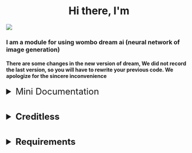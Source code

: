 <h1 align="center">Hi there, I'm</h1>


<a href="https://github.com/pokedim13/WOMBO" target="_blank">
  <img src="https://upload.wikimedia.org/wikipedia/commons/d/d7/WomboLogo.svg"/>
</a>

### I am a module for using wombo dream ai (neural network of image generation)

#### There are some changes in the new version of dream, We did not record the last version, so you will have to rewrite your previous code. We apologize for the sincere inconvenience

<details>
    <summary style="font-size: 24px">Mini Documentation</summary>
    <details>
        <summary style="font-size: 20px; padding-left: 6vh;">Synchro version</summary>
        <details>
            <summary style="font-size: 16px; padding-left: 12vh;">Import</summary>
            <div>Basic import</div> 
            <pre>
from wombo import Dream # sync
dream = Dream(out_msg: str)
# out_msg: Message for response errors from the server
            </pre>
        </details>
        <details>
            <summary style="font-size: 16px; padding-left: 12vh;">Get styles</summary>
            <pre>
dream.get_styles() -> StyleModel
# return pydantic model
            </pre>
        </details>
        <details>
            <summary style="font-size: 16px; padding-left: 12vh;">Check task</summary>
            <pre>
dream.check_task(self, task_id: str, only_bool: bool = False) -> Union[CheckTask, bool]
# only_bool: If this flag is set, false or True will be returned, depending on the completeness of the task
            </pre>
        </details>    
        <details>
            <summary style="font-size: 16px; padding-left: 12vh;">Create task</summary>
            <pre>
dream.create_task(self, text: str, style: Union[Style, int] = Style.BASESTYLE) -> CreateTask
# style: Style identifier, yes, too fashionable class, it's on style
            </pre>
        </details>
        <details>
            <summary style="font-size: 16px; padding-left: 12vh;">Generate</summary>
            <pre>
dream.generate(text: str, style: Style = Style.BASESTYLE, timeout: int = 60, check_for: int = 3, gif: bool = False)  -> Union[io.BytesIO, CheckTask]
# style: Style identifier, yes, too fashionable class, it's on style
# timeout: The number of seconds after which the task will stop being checked and will throw Timeout error
# check_for: Race in how many seconds to do the check
# gif: Flag, create a gif or not
            </pre>
        </details>
        <details>
            <summary style="font-size: 16px; padding-left: 12vh;">GIF</summary>
            <pre>
dream.gif(self, url_list: list) -> io.BytesIO
# url_list: List[str] list of links to images (CheckTask.photo_url_list)
            </pre>
        </details>
    </details>
    <details>
        <summary style="font-size: 20px; padding-left: 6vh;">Asynchronous version</summary>
        <details>
            <summary style="font-size: 16px; padding-left: 12vh;">Import</summary>
            <div>Basic import</div> 
            <pre>
from wombo import AsyncDream # sync
dream = AsyncDream(out_msg: str)
# out_msg: Message for response errors from the server
            </pre>
        </details>
        <details>
            <summary style="font-size: 16px; padding-left: 12vh;">Get styles</summary>
            <pre>
await dream.get_styles() -> StyleModel
# return pydantic model
            </pre>
        </details>
        <details>
            <summary style="font-size: 16px; padding-left: 12vh;">Check task</summary>
            <pre>
await dream.check_task(self, task_id: str, only_bool: bool = False) -> Union[CheckTask, bool]
# only_bool: If this flag is set, false or True will be returned, depending on the completeness of the task
            </pre>
        </details>    
        <details>
            <summary style="font-size: 16px; padding-left: 12vh;">Create task</summary>
            <pre>
await dream.create_task(self, text: str, style: Union[Style, int] = Style.BASESTYLE) -> CreateTask
# style: Style identifier, yes, too fashionable class, it's on style
            </pre>
        </details>
        <details>
            <summary style="font-size: 16px; padding-left: 12vh;">Generate</summary>
            <pre>
await dream.generate(text: str, style: Style = Style.BASESTYLE, timeout: int = 60, check_for: int = 3, gif: bool = False)  -> Union[io.BytesIO, CheckTask]
# style: Style identifier, yes, too fashionable class, it's on style
# timeout: The number of seconds after which the task will stop being checked and will throw Timeout error
# check_for: Race in how many seconds to do the check
# gif: Flag, create a gif or not
            </pre>
        </details>
        <details>
            <summary style="font-size: 16px; padding-left: 12vh;">GIF</summary>
            <pre>
await dream.gif(self, url_list: list, thread: bool = True) -> io.BytesIO
# url_list: List[str] list of links to images (CheckTask.photo_url_list)
# thread: Run the task to create a gif in another thread, so as not to block the program
            </pre>
        </details>
    </details>
    <details>
    <summary style="font-size: 20px; padding-left: 6vh;">Style</summary>
    <pre>
    Style().get_awaible_styles: Getting available styles
    Style.BASESTYLE: Basic style
    Style().{name_style}: Specifying a style, works only after initialization, does not update styles automatically
    </pre>
    </details>
</details>

#

<details>
<summary style="font-size: 24px; font-weight: bold;">Creditless</summary>

- [@mayneryt](https://vk.com/mayneryt) her give me algoritm
- [@pokedim13](https://vk.com/h3try) me

</details>

#

<details>
<summary style="font-size: 24px; font-weight: bold;">Requirements</summary>

- [httpx](https://pypi.org/project/httpx/)
- [pydantic](https://pypi.org/project/pydantic/)
- [pillow](https://pypi.org/project/Pillow/) Optinal

</details>
